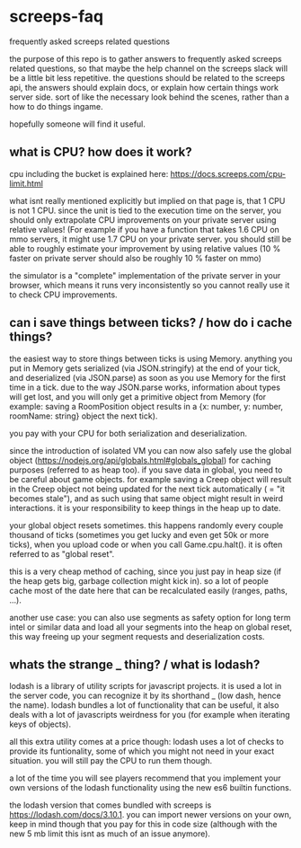 # screeps-faq
frequently asked screeps related questions

the purpose of this repo is to gather answers to frequently asked screeps related questions, so that maybe the help channel on the screeps slack will be a little bit less repetitive. the questions should be related to the screeps api, the answers should explain docs, or explain how certain things work server side. sort of like the necessary look behind the scenes, rather than a how to do things ingame. 

hopefully someone will find it useful.

## what is CPU? how does it work?

cpu including the bucket is explained here: https://docs.screeps.com/cpu-limit.html

what isnt really mentioned explicitly but implied on that page is, that 1 CPU is not 1 CPU. since the unit is tied to the execution time on the server, you should only extrapolate CPU improvements on your private server using relative values! (For example if you have a function that takes 1.6 CPU on mmo servers, it might use 1.7 CPU on your private server. you should still be able to roughly estimate your improvement by using relative values (10 % faster on private server should also be roughly 10 % faster on mmo)

the simulator is a "complete" implementation of the private server in your browser, which means it runs very inconsistently so you cannot really use it to check CPU improvements.

## can i save things between ticks? / how do i cache things?

the easiest way to store things between ticks is using Memory. anything you put in Memory gets serialized (via JSON.stringify) at the end of your tick, and deserialized (via JSON.parse) as soon as you use Memory for the first time in a tick. due to the way JSON.parse works, information about types will get lost, and you will only get a primitive object from Memory (for example: saving a RoomPosition object results in a {x: number, y: number, roomName: string} object the next tick).

you pay with your CPU for both serialization and deserialization.

since the introduction of isolated VM you can now also safely use the global object (https://nodejs.org/api/globals.html#globals_global) for caching purposes (referred to as heap too). if you save data in global, you need to be careful about game objects. for example saving a Creep object will result in the Creep object not being updated for the next tick automatically ( = "it becomes stale"), and as such using that same object might result in weird interactions. it is your responsibility to keep things in the heap up to date. 

your global object resets sometimes. this happens randomly every couple thousand of ticks (sometimes you get lucky and even get 50k or more ticks), when you upload code or when you call Game.cpu.halt(). it is often referred to as "global reset".

this is a very cheap method of caching, since you just pay in heap size (if the heap gets big, garbage collection might kick in). so a lot of people cache most of the date here that can be recalculated easily (ranges, paths, ...). 

another use case: you can also use segments as safety option for long term intel or similar data and load all your segments into the heap on global reset, this way freeing up your segment requests and deserialization costs.


## whats the strange _ thing? / what is lodash?

lodash is a library of utility scripts for javascript projects. it is used a lot in the server code, you can recognize it by its shorthand _ (low dash, hence the name). lodash bundles a lot of functionality that can be useful, it also deals with a lot of javascripts weirdness for you (for example when iterating keys of objects). 

all this extra utility comes at a price though: lodash uses a lot of checks to provide its funtionality, some of which you might not need in your exact situation. you will still pay the CPU to run them though. 

a lot of the time you will see players recommend that you implement your own versions of the lodash functionality using the new es6 builtin functions.

the lodash version that comes bundled with screeps is https://lodash.com/docs/3.10.1. you can import newer versions on your own, keep in mind though that you pay for this in code size (although with the new 5 mb limit this isnt as much of an issue anymore).
